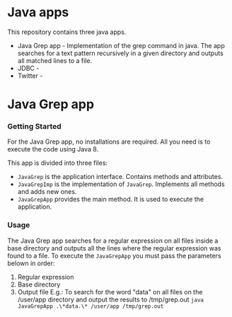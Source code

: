 # Java apps
This repository contains three java apps.
- Java Grep app - Implementation of the grep command in java. The app searches for a text pattern recursively in a given directory and outputs all matched lines to a file.
- JDBC -
- Twitter - 

# Java Grep app
### Getting Started
For the Java Grep app, no installations are required. All you need is to execute the code using Java 8.

This app is divided into three files:
 - `JavaGrep` is the application interface. Contains methods and attributes.
 - `JavaGrepImp` is the implementation of `JavaGrep`. Implements all methods and adds new ones.
 - `JavaGrepApp` provides the main method. It is used to execute the application.

### Usage
The Java Grep app searches for a regular expression on all files inside a base directory and outputs all the lines where the regular expression was found to a file.
To execute the `JavaGrepApp` you must pass the parameters belown in order:
 1. Regular expression
 2. Base directory
 3. Output file
E.g.: To search for the word "data" on all files on the /user/app directory and output the results to /tmp/grep.out 
 `java JavaGrepApp .\*data.\* /user/app /tmp/grep.out`
<!--stackedit_data:
eyJoaXN0b3J5IjpbLTc0NTkxODU5MywyMDQxNDQyOTY1XX0=
-->